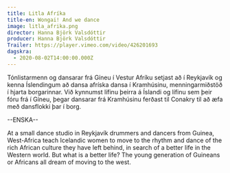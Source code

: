 ```yaml
---
title: Litla Afríka
title-en: Wongai! And we dance
image: litla_afrika.png
director: Hanna Björk Valsdóttir
producer: Hanna Björk Valsdóttir
Trailer: https://player.vimeo.com/video/426201693
dagskra:
  - 2020-08-02T14:00:00.000Z
---
```

Tónlistarmenn og dansarar frá Gíneu í Vestur Afríku setjast að í Reykjavík og kenna Íslendingum að dansa afríska dansa í Kramhúsinu, menningarmiðstöð í hjarta borgarinnar. Við kynnumst lífinu þeirra á Íslandi og lífinu sem þeir fóru frá í Gíneu, þegar dansarar frá Kramhúsinu ferðast til Conakry til að æfa með dansflokki þar í borg.

\--ENSKA--

At a small dance studio in Reykjavík drummers and dancers from Guinea, West-Africa teach Icelandic women to move to the rhythm and dance of the rich African culture they have left behind, in search of a better life in the Western world. But what is a better life? The young generation of Guineans or Africans all dream of moving to the west.